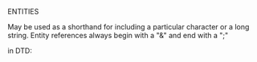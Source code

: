 ENTITIES


May be used as a shorthand for including a particular character or a long string.
Entity references always begin with a "&" and end with a ";"

<!ENTITY name definition>

in DTD:
<!ENTITY cn "Rock Classics, Ltd.">
<!ENTITY c "Copyright &cn; All Rights Reserved.">